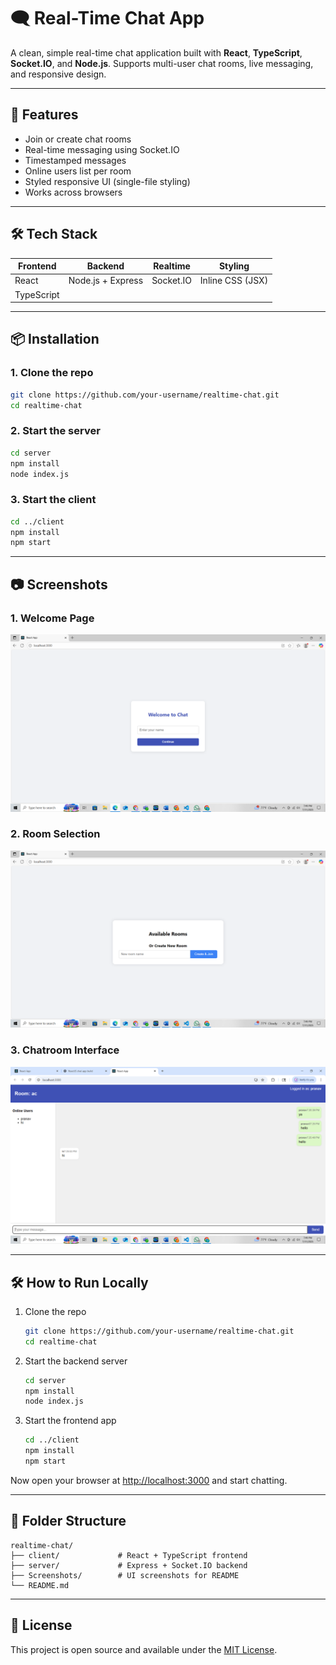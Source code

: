 # 🗨️ Real-Time Chat App

A clean, simple real-time chat application built with **React**, **TypeScript**, **Socket.IO**, and **Node.js**. Supports multi-user chat rooms, live messaging, and responsive design.

---

## 🚀 Features

- Join or create chat rooms
- Real-time messaging using Socket.IO
- Timestamped messages
- Online users list per room
- Styled responsive UI (single-file styling)
- Works across browsers

---

## 🛠️ Tech Stack

| Frontend  | Backend            | Realtime  | Styling          |
|-----------|--------------------|-----------|------------------|
| React     | Node.js + Express  | Socket.IO | Inline CSS (JSX) |
| TypeScript |                    |           |                  |

---

## 📦 Installation

### 1. Clone the repo

```bash
git clone https://github.com/your-username/realtime-chat.git
cd realtime-chat
```

### 2. Start the server

```bash
cd server
npm install
node index.js
```

### 3. Start the client

```bash
cd ../client
npm install
npm start
```

---

## 📷 Screenshots

### 1. Welcome Page
![Welcome](./Screenshots/home-screen.png)

### 2. Room Selection
![Room Selection](./Screenshots/rooms-screen.png)

### 3. Chatroom Interface
![Chatroom](./Screenshots/chat-window.png)

---

## 🛠️ How to Run Locally

1. Clone the repo  
   ```bash
   git clone https://github.com/your-username/realtime-chat.git
   cd realtime-chat
   ```

2. Start the backend server  
   ```bash
   cd server
   npm install
   node index.js
   ```

3. Start the frontend app  
   ```bash
   cd ../client
   npm install
   npm start
   ```

Now open your browser at [http://localhost:3000](http://localhost:3000) and start chatting.

---

## 📁 Folder Structure

```
realtime-chat/
├── client/             # React + TypeScript frontend
├── server/             # Express + Socket.IO backend
├── Screenshots/        # UI screenshots for README
└── README.md
```

---

## 📜 License

This project is open source and available under the [MIT License](LICENSE).
